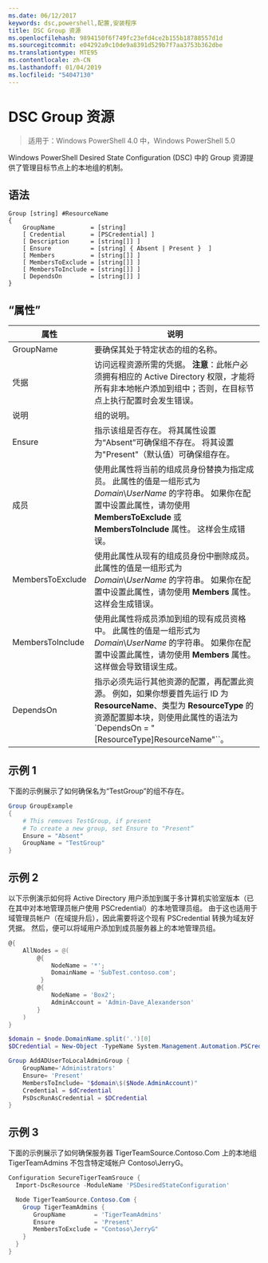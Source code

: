 ```yaml
---
ms.date: 06/12/2017
keywords: dsc,powershell,配置,安装程序
title: DSC Group 资源
ms.openlocfilehash: 9894150f6f749fc23efd4ce2b155b18788557d1d
ms.sourcegitcommit: e04292a9c10de9a8391d529b7f7aa3753b362dbe
ms.translationtype: MTE95
ms.contentlocale: zh-CN
ms.lasthandoff: 01/04/2019
ms.locfileid: "54047130"
---
```

# <a name="dsc-group-resource"></a>DSC Group 资源

> 适用于：Windows PowerShell 4.0 中，Windows PowerShell 5.0

Windows PowerShell Desired State Configuration (DSC) 中的 Group 资源提供了管理目标节点上的本地组的机制。

## <a name="syntax"></a>语法

```
Group [string] #ResourceName
{
    GroupName          = [string]
    [ Credential       = [PSCredential] ]
    [ Description      = [string[]] ]
    [ Ensure           = [string] { Absent | Present }  ]
    [ Members          = [string[]] ]
    [ MembersToExclude = [string[]] ]
    [ MembersToInclude = [string[]] ]
    [ DependsOn        = [string[]] ]
}
```

## <a name="properties"></a>“属性”

|  属性  |  说明   |
|---|---|
| GroupName| 要确保其处于特定状态的组的名称。|
| 凭据| 访问远程资源所需的凭据。 **注意**：此帐户必须拥有相应的 Active Directory 权限，才能将所有非本地帐户添加到组中；否则，在目标节点上执行配置时会发生错误。
| 说明| 组的说明。|
| Ensure| 指示该组是否存在。 将其属性设置为“Absent”可确保组不存在。 将其设置为"Present"（默认值）可确保组存在。|
| 成员| 使用此属性将当前的组成员身份替换为指定成员。 此属性的值是一组形式为 *Domain*\\*UserName* 的字符串。 如果你在配置中设置此属性，请勿使用 **MembersToExclude** 或 **MembersToInclude** 属性。 这样会生成错误。|
| MembersToExclude| 使用此属性从现有的组成员身份中删除成员。 此属性的值是一组形式为 *Domain*\\*UserName* 的字符串。 如果你在配置中设置此属性，请勿使用 **Members** 属性。 这样会生成错误。|
| MembersToInclude| 使用此属性将成员添加到组的现有成员资格中。 此属性的值是一组形式为 *Domain*\\*UserName* 的字符串。 如果你在配置中设置此属性，请勿使用 **Members** 属性。 这样做会导致错误生成。|
| DependsOn | 指示必须先运行其他资源的配置，再配置此资源。 例如，如果你想要首先运行 ID 为 __ResourceName__、类型为 __ResourceType__ 的资源配置脚本块，则使用此属性的语法为 `DependsOn = "[ResourceType]ResourceName"``。|

## <a name="example-1"></a>示例 1

下面的示例展示了如何确保名为“TestGroup”的组不存在。

```powershell
Group GroupExample
{
    # This removes TestGroup, if present
    # To create a new group, set Ensure to "Present“
    Ensure = "Absent"
    GroupName = "TestGroup"
}
```

## <a name="example-2"></a>示例 2

以下示例演示如何将 Active Directory 用户添加到属于多计算机实验室版本（已在其中对本地管理员帐户使用 PSCredential）的本地管理员组。
由于这也适用于域管理员帐户（在域提升后），因此需要将这个现有 PSCredential 转换为域友好凭据。
然后，便可以将域用户添加到成员服务器上的本地管理员组。

```powershell
@{
    AllNodes = @(
        @{
            NodeName = '*';
            DomainName = 'SubTest.contoso.com';
         }
        @{
            NodeName = 'Box2';
            AdminAccount = 'Admin-Dave_Alexanderson'
        }
    )
}

$domain = $node.DomainName.split('.')[0]
$DCredential = New-Object -TypeName System.Management.Automation.PSCredential -ArgumentList ("$domain\$($credential.Username)", $Credential.Password)

Group AddADUserToLocalAdminGroup {
    GroupName='Administrators'
    Ensure= 'Present'
    MembersToInclude= "$domain\$($Node.AdminAccount)"
    Credential = $dCredential
    PsDscRunAsCredential = $DCredential
}
```

## <a name="example-3"></a>示例 3

下面的示例展示了如何确保服务器 TigerTeamSource.Contoso.Com 上的本地组 TigerTeamAdmins 不包含特定域帐户 Contoso\JerryG。

```powershell
Configuration SecureTigerTeamSrouce {
  Import-DscResource -ModuleName 'PSDesiredStateConfiguration'

  Node TigerTeamSource.Contoso.Com {
    Group TigerTeamAdmins {
       GroupName        = 'TigerTeamAdmins'
       Ensure           = 'Present'
       MembersToExclude = "Contoso\JerryG"
    }
  }
}
```